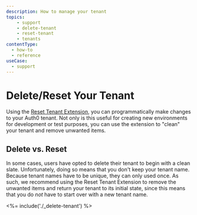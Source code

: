 ```yaml
---
description: How to manage your tenant
topics:
    - support
    - delete-tenant
    - reset-tenant
    - tenants
contentType:
  - how-to
  - reference
useCase:
  - support
---
```


# Delete/Reset Your Tenant

Using the [Reset Tenant Extension](https://github.com/auth0-extensions/auth0-reset-tenant), you can programmatically make changes to your Auth0 tenant. Not only is this useful for creating new environments for development or test purposes, you can use the extension to "clean" your tenant and remove unwanted items.

## Delete vs. Reset

In some cases, users have opted to delete their tenant to begin with a clean slate. Unfortunately, doing so means that you don't keep your tenant name. Because tenant names have to be unique, they can only used once. As such, we recommend using the Reset Tenant Extension to remove the unwanted items and return your tenant to its initial state, since this means that you do *not* have to start over with a new tenant name.

<%= include('./_delete-tenant') %>
